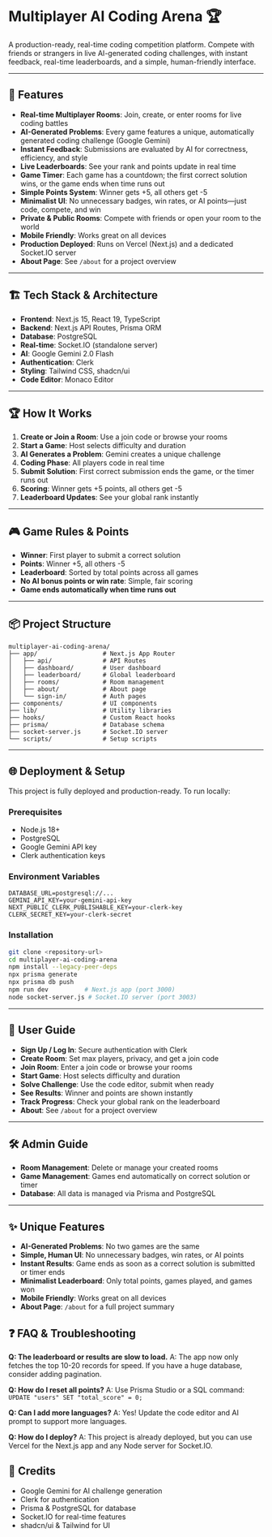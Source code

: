 # Multiplayer AI Coding Arena 🏆

A production-ready, real-time coding competition platform. Compete with friends or strangers in live AI-generated coding challenges, with instant feedback, real-time leaderboards, and a simple, human-friendly interface.

---

## 🚀 Features 

- **Real-time Multiplayer Rooms**: Join, create, or enter rooms for live coding battles
- **AI-Generated Problems**: Every game features a unique, automatically generated coding challenge (Google Gemini)
- **Instant Feedback**: Submissions are evaluated by AI for correctness, efficiency, and style
- **Live Leaderboards**: See your rank and points update in real time
- **Game Timer**: Each game has a countdown; the first correct solution wins, or the game ends when time runs out
- **Simple Points System**: Winner gets +5, all others get -5
- **Minimalist UI**: No unnecessary badges, win rates, or AI points—just code, compete, and win
- **Private & Public Rooms**: Compete with friends or open your room to the world
- **Mobile Friendly**: Works great on all devices
- **Production Deployed**: Runs on Vercel (Next.js) and a dedicated Socket.IO server
- **About Page**: See `/about` for a project overview

---

## 🏗️ Tech Stack & Architecture

- **Frontend**: Next.js 15, React 19, TypeScript
- **Backend**: Next.js API Routes, Prisma ORM
- **Database**: PostgreSQL
- **Real-time**: Socket.IO (standalone server)
- **AI**: Google Gemini 2.0 Flash
- **Authentication**: Clerk
- **Styling**: Tailwind CSS, shadcn/ui
- **Code Editor**: Monaco Editor

---

## 🏆 How It Works

1. **Create or Join a Room**: Use a join code or browse your rooms
2. **Start a Game**: Host selects difficulty and duration
3. **AI Generates a Problem**: Gemini creates a unique challenge
4. **Coding Phase**: All players code in real time
5. **Submit Solution**: First correct submission ends the game, or the timer runs out
6. **Scoring**: Winner gets +5 points, all others get -5
7. **Leaderboard Updates**: See your global rank instantly

---

## 🎮 Game Rules & Points

- **Winner**: First player to submit a correct solution
- **Points**: Winner +5, all others -5
- **Leaderboard**: Sorted by total points across all games
- **No AI bonus points or win rate**: Simple, fair scoring
- **Game ends automatically when time runs out**

---

## 📦 Project Structure

```
multiplayer-ai-coding-arena/
├── app/                  # Next.js App Router
│   ├── api/              # API Routes
│   ├── dashboard/        # User dashboard
│   ├── leaderboard/      # Global leaderboard
│   ├── rooms/            # Room management
│   ├── about/            # About page
│   └── sign-in/          # Auth pages
├── components/           # UI components
├── lib/                  # Utility libraries
├── hooks/                # Custom React hooks
├── prisma/               # Database schema
├── socket-server.js      # Socket.IO server
└── scripts/              # Setup scripts
```

---

## 🌐 Deployment & Setup

This project is fully deployed and production-ready. To run locally:

### Prerequisites
- Node.js 18+
- PostgreSQL
- Google Gemini API key
- Clerk authentication keys

### Environment Variables
```
DATABASE_URL=postgresql://...
GEMINI_API_KEY=your-gemini-api-key
NEXT_PUBLIC_CLERK_PUBLISHABLE_KEY=your-clerk-key
CLERK_SECRET_KEY=your-clerk-secret
```

### Installation
```bash
git clone <repository-url>
cd multiplayer-ai-coding-arena
npm install --legacy-peer-deps
npx prisma generate
npx prisma db push
npm run dev          # Next.js app (port 3000)
node socket-server.js # Socket.IO server (port 3003)
```

---

## 👤 User Guide

- **Sign Up / Log In**: Secure authentication with Clerk
- **Create Room**: Set max players, privacy, and get a join code
- **Join Room**: Enter a join code or browse your rooms
- **Start Game**: Host selects difficulty and duration
- **Solve Challenge**: Use the code editor, submit when ready
- **See Results**: Winner and points are shown instantly
- **Track Progress**: Check your global rank on the leaderboard
- **About**: See `/about` for a project overview

---

## 🛠️ Admin Guide

- **Room Management**: Delete or manage your created rooms
- **Game Management**: Games end automatically on correct solution or timer
- **Database**: All data is managed via Prisma and PostgreSQL

---

## ✨ Unique Features

- **AI-Generated Problems**: No two games are the same
- **Simple, Human UI**: No unnecessary badges, win rates, or AI points
- **Instant Results**: Game ends as soon as a correct solution is submitted or timer ends
- **Minimalist Leaderboard**: Only total points, games played, and games won
- **Mobile Friendly**: Works great on all devices
- **About Page**: `/about` for a full project summary


## ❓ FAQ & Troubleshooting

**Q: The leaderboard or results are slow to load.**
A: The app now only fetches the top 10-20 records for speed. If you have a huge database, consider adding pagination.

**Q: How do I reset all points?**
A: Use Prisma Studio or a SQL command: `UPDATE "users" SET "total_score" = 0;`

**Q: Can I add more languages?**
A: Yes! Update the code editor and AI prompt to support more languages.

**Q: How do I deploy?**
A: This project is already deployed, but you can use Vercel for the Next.js app and any Node server for Socket.IO.


## 🙏 Credits

- Google Gemini for AI challenge generation
- Clerk for authentication
- Prisma & PostgreSQL for database
- Socket.IO for real-time features
- shadcn/ui & Tailwind for UI
